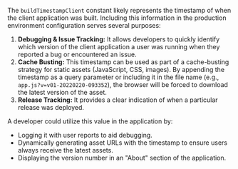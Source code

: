 The `buildTimestampClient` constant likely represents the timestamp of when the client application was built. Including this information in the production environment configuration serves several purposes:

1.  **Debugging & Issue Tracking:** It allows developers to quickly identify which version of the client application a user was running when they reported a bug or encountered an issue.
2.  **Cache Busting:** This timestamp can be used as part of a cache-busting strategy for static assets (JavaScript, CSS, images). By appending the timestamp as a query parameter or including it in the file name (e.g., `app.js?v=v01-20220220-093352`), the browser will be forced to download the latest version of the asset.
3.  **Release Tracking:** It provides a clear indication of when a particular release was deployed.

A developer could utilize this value in the application by:

*   Logging it with user reports to aid debugging.
*   Dynamically generating asset URLs with the timestamp to ensure users always receive the latest assets.
*   Displaying the version number in an "About" section of the application.